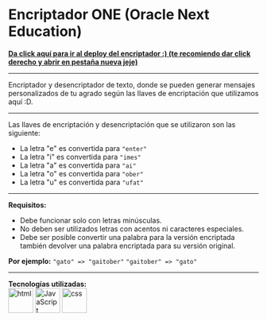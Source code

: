 <h1>Encriptador ONE (Oracle Next Education)</h1>


[**Da click aquí para ir al deploy del encriptador :) (te recomiendo dar click derecho y abrir en pestaña nueva jeje)**](https://patoprogramador.github.io/encriptador/)

---
Encriptador y desencriptador de texto, donde se pueden generar mensajes personalizados de tu agrado según las llaves de encriptación que utilizamos aquí :D.

---

Las llaves de encriptación y desencriptación que se utilizaron son las siguiente:  
  
  - La letra "e" es convertida para `"enter"`
  - La letra "i" es convertida para `"imes"`
  - La letra "a" es convertida para `"ai"`
  - La letra "o" es convertida para `"ober"`
  - La letra "u" es convertida para `"ufat"`

---

**Requisitos:**  
  - Debe funcionar solo con letras minúsculas.
  - No deben ser utilizados letras con acentos ni caracteres especiales.
  - Debe ser posible convertir una palabra para la versión encriptada también devolver una palabra encriptada para su versión original.  

**Por ejemplo:** `"gato" => "gaitober"` `"gaitober" => "gato"`

---

**Tecnologías utilizadas:**  
<img src="https://img.icons8.com/color/344/html-5--v1.png" alt="html" width="50"/>
<img src="https://img.icons8.com/color/344/javascript--v1.png" alt="JavaScript" width="50"/>
<img src="https://img.icons8.com/color/344/css3.png" alt="css" width="50"/>
